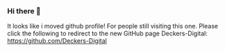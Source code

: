 ### Hi there 👋
It looks like i moved github profile! For people still visiting this one.
Please click the following to redirect to the new GitHub page Deckers-Digital: https://github.com/Deckers-Digital 

<!--
**Vince-IOT/Vince-IOT** is a ✨ _special_ ✨ repository because its `README.md` (this file) appears on your GitHub profile.

Here are some ideas to get you started:

- 🔭 I’m currently working on ...
- 🌱 I’m currently learning ...
- 👯 I’m looking to collaborate on ...
- 🤔 I’m looking for help with ...
- 💬 Ask me about ...
- 📫 How to reach me: ...
- 😄 Pronouns: ...
- ⚡ Fun fact: ...
-->
